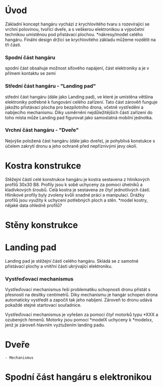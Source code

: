 # Úvod
Základní koncept hangáru vychází z krychlovitého tvaru s rozevírající se vrchní polovinou, tvořící dveře, a s veškerou elektronikou a výpočetní technikou umístěnou pod přistávací plochou. *nákresy/model celého hangáru. Finální design držící se krychlovitého základu můžeme rozdělit na tři části. 
### Spodní část hangáru 
spodní část obsahuje možnost síťového napájení, část elektroniky a je v přímem kontaktu se zemí
### Střední část hangáru - "Landing pad"
střední část hangáru (dále jako Landing pad), ve které je umístěna většina elektroniky potřebné k fungování celého zařízení. Tato část zárověň funguje jakožto přistávací plocha pro bezpilotního drona, včetně vystředění a nabíjecího mechanismu. Díky usměrnění nejdůležitějších částí zařízení do toho místa může Landing pad figurovat jako samostatná mobilní jednotka.
### Vrchní část hangáru - "Dveře"
Nejvýše položená část hangáru (dále jako dveře), je pohyblivá konstukce s účelem zakrytí dronu a jeho ochraně před nepříznivými jevy okolí.

# Kostra konstrukce
Stěžejní částí celé konstrukce hangáru je kostra sestavena z hliníkových profilů 30x30 B8. Profily jsou k sobě uchyceny za pomoci úhelníků a kladívkových šroubů. Celá kostra je sestavena ze čtyř jednotlivých částí. Hliníkové profily byly zvoleny kvůli snadné práci a manipulaci. Drážky profilů jsou využity k uchycení potřebných ploch a stěn. *model kostry, nějaké data ohledně profilů?

# Stěny konstrukce

# Landing pad
Landing pad je stěžejní částí celého hangáru. Skládá se z samotné přistávací plochy a vnitřní části ukrývající elektroniku.

### Vystřeďovací mechanismus
Vystřeďovací mechanismus řeší problematiku schopnosti dronu přistát s přesností na desítky centimetrů. Díky mechanismu je hangár schopen drona automaticky vystředit a započít tak jeho nabíjení. Zároveň to dronu udává pokaždé stejné startovací souřadnice.

Vystřeďovací mechanismus je vyřešen za pomoci čtyř motorků typu *XXX a ozubených řemenů. Motorky jsou pomocí *modelX uchyceny k *modelxx, jenž je zároveň hlavním vyztužením landing padu. 
    
# Dveře
    - Mechanismus
    
# Spodní část hangáru s elektronikou

